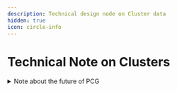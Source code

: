 ```yaml
---
description: Technical design node on Cluster data
hidden: true
icon: circle-info
---
```


# Technical Note on Clusters

<details>

<summary>Note about the future of PCG</summary>

PCG is always evolving, and some of the initial constraints I had to deal with when making PCGEx will slowly fade away. I'm hoping that starting in 5.6 I won't have rely on tags

</details>
